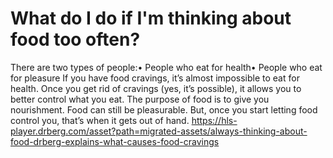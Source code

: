 # What do I do if I'm thinking about food too often?

There are two types of people:• People who eat for health• People who eat for pleasure If you have food cravings, it’s almost impossible to eat for health. Once you get rid of cravings (yes, it’s possible), it allows you to better control what you eat. The purpose of food is to give you nourishment. Food can still be pleasurable. But, once you start letting food control you, that’s when it gets out of hand. https://hls-player.drberg.com/asset?path=migrated-assets/always-thinking-about-food-drberg-explains-what-causes-food-cravings